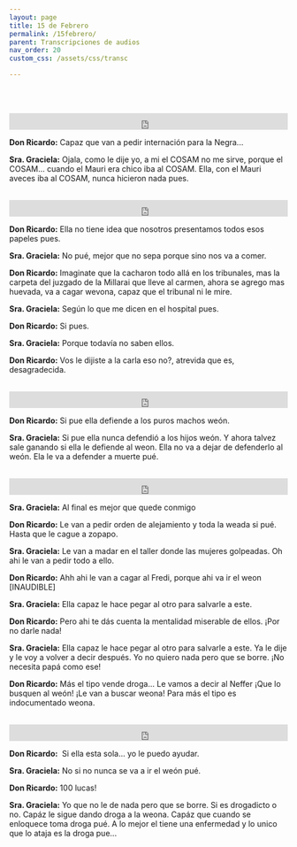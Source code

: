 ```yaml
---
layout: page
title: 15 de Febrero
permalink: /15febrero/
parent: Transcripciones de audios
nav_order: 20
custom_css: /assets/css/transc

---
```



<br><br>


<div class="Div_a">
<iframe src="https://archive.org/embed/van-a-pedir-internacion-para-la-negra" width="100%" height="30" frameborder="0" webkitallowfullscreen="true" mozallowfullscreen="true" allowfullscreen></iframe>

<p><strong>Don Ricardo:</strong> Capaz que van a pedir internaci&oacute;n para la Negra...</p>
<p><strong>Sra. Graciela:</strong> Ojala, como le dije yo, a mi el COSAM no me sirve, porque el COSAM&hellip; cuando el Mauri era chico iba al COSAM. Ella, con el Mauri aveces iba al COSAM, nunca hicieron nada pues.</p>

</div>
<br>



<div class="Div_a">
<iframe src="https://archive.org/embed/ella-no-tiene-idea-que-nosotros-presentamos-papeles" width="100%" height="30" frameborder="0" webkitallowfullscreen="true" mozallowfullscreen="true" allowfullscreen></iframe>
<p><strong>Don Ricardo:</strong> Ella no tiene idea que nosotros presentamos todos esos papeles pues.</p>
<p><strong>Sra. Graciela:</strong> No pu&eacute;, mejor que no sepa porque sino nos va a comer.</p>
<p><strong>Don Ricardo:</strong> Imaginate que la cacharon todo all&aacute; en los tribunales, mas la carpeta del juzgado de la Millarai que lleve al carmen, ahora se agrego mas huevada, va a cagar wevona, capaz que el tribunal ni le mire.</p>
<p><strong>Sra. Graciela:</strong> Seg&uacute;n lo que me dicen en el hospital pues.</p>
<p><strong>Don Ricardo:</strong> Si pues.</p>
<p><strong>Sra. Graciela:</strong> Porque todav&iacute;a no saben ellos.</p>
<p><strong>Don Ricardo:</strong> Vos le dijiste a la carla eso no?, atrevida que es, desagradecida.</p>
</div>
<br>

<div class="Div_a">
<iframe src="https://archive.org/embed/defiende-a-los-puros-machos" width="100%" height="30" frameborder="0" webkitallowfullscreen="true" mozallowfullscreen="true" allowfullscreen></iframe>
  <p><strong>Don Ricardo:</strong> Si pue ella defiende a los puros machos weón.</p>
<p><strong>Sra. Graciela:</strong> Si pue ella nunca defendió a los hijos weón. Y ahora talvez sale ganando si ella le defiende al weon. Ella no va a dejar de defenderlo al weón. Ela le va a defender a muerte pué.</p>

</div>
<br>






<div class="Div_a">
<iframe src="https://archive.org/embed/mejor-que-quede-conmigo" width="100%" height="30" frameborder="0" webkitallowfullscreen="true" mozallowfullscreen="true" allowfullscreen></iframe>
<p><strong>Sra. Graciela:</strong>&nbsp;Al final es mejor que quede conmigo</p>
<p><strong>Don Ricardo:</strong>&nbsp;Le van a pedir orden de alejamiento y toda la weada si pu&eacute;. Hasta que le cague a zopapo.</p>
<p><strong>Sra. Graciela:</strong>&nbsp;Le van a madar en el taller donde las mujeres golpeadas. Oh ahi le van a pedir todo a ello.</p>
<p><strong>Don Ricardo:</strong>&nbsp;Ahh ahi le van a cagar al Fredi, porque ahi va ir el weon [INAUDIBLE]</p>
<p><strong>Sra. Graciela:</strong>&nbsp;Ella capaz le hace pegar al otro para salvarle a este.</p>
<p><strong>Don Ricardo:</strong>&nbsp;Pero ahi te d&aacute;s cuenta la mentalidad miserable de ellos. &iexcl;Por no darle nada!</p>
<p><strong>Sra. Graciela:</strong>&nbsp;Ella capaz le hace pegar al otro para salvarle a este. Ya le dije y le voy a volver a decir despu&eacute;s. Yo no quiero nada pero que se borre. &iexcl;No necesita pap&aacute; como ese!&nbsp;</p>
<p><strong>Don Ricardo:</strong>&nbsp;M&aacute;s el tipo vende droga... Le vamos a decir al Neffer &iexcl;Que lo busquen al we&oacute;n! &iexcl;Le van a buscar weona! Para m&aacute;s el tipo es indocumentado weona.</p>
</div>
<br>



<div class="Div_a">
<iframe src="https://archive.org/embed/si-ella-esta-sola-yo-le-puedo-ayudar" width="100%" height="30" frameborder="0" webkitallowfullscreen="true" mozallowfullscreen="true" allowfullscreen></iframe>
<p><strong>Don Ricardo:</strong>&nbsp;&nbsp;Si ella esta sola... yo le puedo ayudar.</p>
<p><strong>Sra. Graciela:</strong>&nbsp;No si no nunca se va a ir el we&oacute;n pu&eacute;.</p>
<p><strong>Don Ricardo:</strong>&nbsp;100 lucas!</p>
<p><strong>Sra. Graciela:</strong>&nbsp;Yo que no le de nada pero que se borre. Si es&nbsp;drogadicto o no. Cap&aacute;z le sigue dando droga a la weona. Cap&aacute;z que cuando se enloquece toma droga pu&eacute;. A lo mejor el tiene una enfermedad y lo unico que lo ataja es la droga pue...</p>
<p>&nbsp;</p>

</div>
<br>


